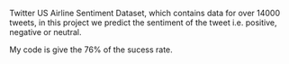 Twitter US Airline Sentiment Dataset, which contains data for over 14000 tweets, in this project we predict the sentiment of the tweet i.e. positive, negative or neutral.

My code is give the 76% of the sucess rate.
